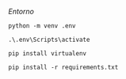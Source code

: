 *Entorno*
```
python -m venv .env
```
```
.\.env\Scripts\activate
```
```
pip install virtualenv
```
```
pip install -r requirements.txt
```